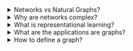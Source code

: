<details>  
<summary> Networks vs Natural Graphs?</summary> 
  -- Social Network where we are connected with the people we know and the people they know etc.
  -- Communications and Transactions where we make phone calls, financial transactions etc.
  -- Biomedicine where the interactions between genes/proteins regulate life
  -- How our thoughts are captured by the hidden connections between the billions of neurons.
  -- Information with relational structure:
	  -- Information/knowledge: Once is generally linked to another
	  -- Software
	  -- Similarity Networks: Connecting similar data points 
	  -- Relational Structures: Molecules, scene graphs, 3D shapes, physics-particle simulation etc.
  Note: Sometimes the distinction between a network and a graph is blurred. 
</details> 

<details>  
<summary>Why are networks complex?</summary> 
  -- In comparison to text or images, which has spacial locality such as a pixel to the left or to the right, word that came before or the word that comes after, networks can be of arbitrary size and topological structure unlike in grids or arrays.
	  -- While modern deep learning toolbox is designed for simple sequences and grids
  -- There cannot be any reference points and no fixed node ordering.
  -- They are often dynamic and have multi modal features.
  
</details> 

<details>  
<summary>What is representational learning?</summary> 
  -- Here the goal is to learn the function f that takes the node u and maps it to the d dimensional real valued vectors.
	  -- f:u --> R^d -- To learn a neural network
  -- Here the similar nodes in the nodes are embedded close together.
  
</details> 

<details>  
<summary>What are the applications are graphs?</summary> 
  -- There are many tasks attached to graphs such as graph level prediction and generation
  -- The same can be scaled down to community or sub graph, node-level and edges-level
  -- Applications in areas such as protein folding where predicting the protein's 3D structure solely based on its amino acid sequence can/do have a huge impact in drug discovery etc.
	  -- Spatial Graph: Where Nodes are the amino acids in the protein sequence and edges are the proximity between amino acids (residues)
  -- PinSage: Graph-based recommender
	  -- In the case of a Pinterest board, if we're trying to find another similar image, via graph where similar things are embedded together is found to be doing this task much better than the image only based recommendation.
  -- Drug Side effects
	  -- Given then drugs attack certain proteins, we can check if drug A and B are given to someone, what are the chances, side effect A would occur.
	  -- Through protein-protein and protein-drug interaction.
  -- Drug Discovery
	  -- By connecting atoms as nodes with its chemical bonds as edges, we predict the pool of candidates that are promising candidates for antibiotic drugs for example.
		  -- A GNN graph classification model can predict that
		  -- Antibiotics are small molecular graphs
	  -- Graph generation can lead to discoveries of new and novel molecules where the use cases include predicting molecules with high drug likeliness and optimise existing molecules to have desirable properties.
  -- Traffic prediction
	  -- Road segments are nodes and connectivity between them are edges.
	  -- This can help us predict the ETA
  --  Physics Simulation
	  -- A graph evolution task can take break down of things to smaller chunks and predict the velocity of those chunks' movements --> to predict the new position of those chunks.
		  -- In reliably simulating the world.
-- Weather Forecasting
	-- Graphcast by Deepmind creates a multi-mesh message passing on the atmosphere to rollout a forecast of the weather.
</details> 

<details>  
<summary>How to define a graph? </summary> 
  -- A graph's design influences how it represents information
  -- A graph with same number of nodes and edges, with similar connections can be used to map several things at once. Such as: 1. Say 4 actors in 4 nodes and what movies they appear in, in edges 2. Friendship network 3. Protein-protein network. etc.
  -- Directed and Undirected Graphs. Directed where there is a source and a destination (arcs) and Undirected where we can represent relationships, collaboration (symmetrical and reciprocal)
  --  In Undirected cases --> Node Degree: The number of edges adjacent to a node i. Average degree turns out to be 2E/N
  -- Bipartite Graph: Where we can create two groups of nodes and only these groups are connected with each other and not within. Such as authors-to-papers network and actors-to-movies networks etc.
  -- Folded networks: If two authors worked on a paper, these two on one group would have at least one connection on the other side, which will help us to map co-authorship.
  -- We can represent a graph as a adjacency matix:
	  A_ij = 1 if there is a link from node i to node j
	  A_io = 0 if otherwise
  -- Hence the undirected graphs are naturally symmetric and the directed graphs are not
  -- 
   
  
</details> 

